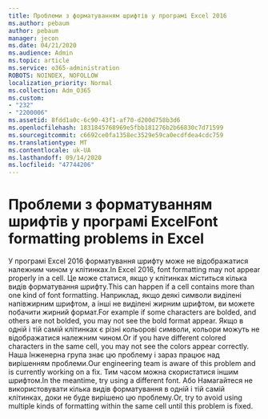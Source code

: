 ```yaml
---
title: Проблеми з форматуванням шрифтів у програмі Excel 2016
ms.author: pebaum
author: pebaum
manager: jecon
ms.date: 04/21/2020
ms.audience: Admin
ms.topic: article
ms.service: o365-administration
ROBOTS: NOINDEX, NOFOLLOW
localization_priority: Normal
ms.collection: Adm_O365
ms.custom:
- "232"
- "2200006"
ms.assetid: 8fdd1a0c-6c90-43f1-af70-d200d758b3d6
ms.openlocfilehash: 1831845768969e5fbb181276b2b66830c7d71599
ms.sourcegitcommit: c6692ce0fa1358ec3529e59ca0ecdfdea4cdc759
ms.translationtype: MT
ms.contentlocale: uk-UA
ms.lasthandoff: 09/14/2020
ms.locfileid: "47744206"
---
```

# <a name="font-formatting-problems-in-excel"></a><span data-ttu-id="0f1e6-102">Проблеми з форматуванням шрифтів у програмі Excel</span><span class="sxs-lookup"><span data-stu-id="0f1e6-102">Font formatting problems in Excel</span></span>

<span data-ttu-id="0f1e6-103">У програмі Excel 2016 форматування шрифту може не відображатися належним чином у клітинках.</span><span class="sxs-lookup"><span data-stu-id="0f1e6-103">In Excel 2016, font formatting may not appear properly in a cell.</span></span> <span data-ttu-id="0f1e6-104">Це може статися, якщо у клітинках міститься кілька видів форматування шрифту.</span><span class="sxs-lookup"><span data-stu-id="0f1e6-104">This can happen if a cell contains more than one kind of font formatting.</span></span> <span data-ttu-id="0f1e6-105">Наприклад, якщо деякі символи виділені напівжирним шрифтом, а інші не виділені жирним шрифтом, ви можете побачити жирний формат.</span><span class="sxs-lookup"><span data-stu-id="0f1e6-105">For example if some characters are bolded, and others are not bolded, you may not see the bold format appear.</span></span> <span data-ttu-id="0f1e6-106">Якщо в одній і тій самій клітинках є різні кольорові символи, кольори можуть не відображатися належним чином.</span><span class="sxs-lookup"><span data-stu-id="0f1e6-106">Or if you have different colored characters in the same cell, you may not see the colors appear correctly.</span></span> <span data-ttu-id="0f1e6-107">Наша Інженерна група знає цю проблему і зараз працює над вирішенням проблеми.</span><span class="sxs-lookup"><span data-stu-id="0f1e6-107">Our engineering team is aware of this problem and is currently working on a fix.</span></span> <span data-ttu-id="0f1e6-108">Тим часом можна скористатися іншим шрифтом.</span><span class="sxs-lookup"><span data-stu-id="0f1e6-108">In the meantime, try using a different font.</span></span> <span data-ttu-id="0f1e6-109">Або Намагайтеся не використовувати кілька видів форматування в одній і тій самій клітинках, доки не буде вирішено цю проблему.</span><span class="sxs-lookup"><span data-stu-id="0f1e6-109">Or, try to avoid using multiple kinds of formatting within the same cell until this problem is fixed.</span></span>
  